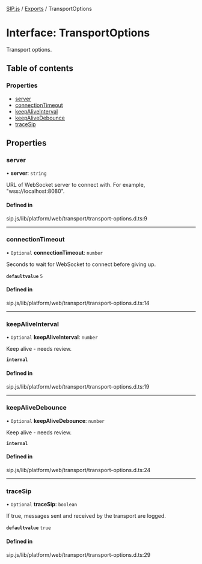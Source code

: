 [SIP.js](../README.md) / [Exports](../modules.md) / TransportOptions

# Interface: TransportOptions

Transport options.

## Table of contents

### Properties

- [server](TransportOptions.md#server)
- [connectionTimeout](TransportOptions.md#connectiontimeout)
- [keepAliveInterval](TransportOptions.md#keepaliveinterval)
- [keepAliveDebounce](TransportOptions.md#keepalivedebounce)
- [traceSip](TransportOptions.md#tracesip)

## Properties

### server

• **server**: `string`

URL of WebSocket server to connect with. For example, "wss://localhost:8080".

#### Defined in

sip.js/lib/platform/web/transport/transport-options.d.ts:9

___

### connectionTimeout

• `Optional` **connectionTimeout**: `number`

Seconds to wait for WebSocket to connect before giving up.

**`defaultvalue`** `5`

#### Defined in

sip.js/lib/platform/web/transport/transport-options.d.ts:14

___

### keepAliveInterval

• `Optional` **keepAliveInterval**: `number`

Keep alive - needs review.

**`internal`**

#### Defined in

sip.js/lib/platform/web/transport/transport-options.d.ts:19

___

### keepAliveDebounce

• `Optional` **keepAliveDebounce**: `number`

Keep alive - needs review.

**`internal`**

#### Defined in

sip.js/lib/platform/web/transport/transport-options.d.ts:24

___

### traceSip

• `Optional` **traceSip**: `boolean`

If true, messages sent and received by the transport are logged.

**`defaultvalue`** `true`

#### Defined in

sip.js/lib/platform/web/transport/transport-options.d.ts:29
